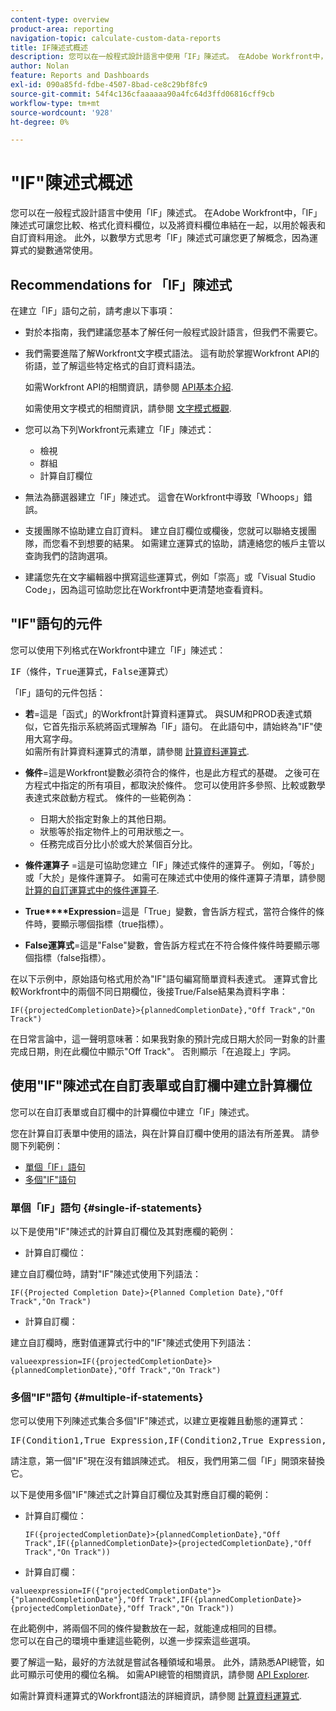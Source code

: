 ```yaml
---
content-type: overview
product-area: reporting
navigation-topic: calculate-custom-data-reports
title: IF陳述式概述
description: 您可以在一般程式設計語言中使用「IF」陳述式。 在Adobe Workfront中，「IF」陳述式可讓您比較、格式化資料欄位，以及將資料欄位串結在一起，以用於報表和自訂資料用途。 此外，以數學方式思考「IF」陳述式可讓您更了解概念，因為運算式的變數通常使用。
author: Nolan
feature: Reports and Dashboards
exl-id: 090a85fd-fdbe-4507-8bad-ce8c29bf8fc9
source-git-commit: 54f4c136cfaaaaaa90a4fc64d3ffd06816cff9cb
workflow-type: tm+mt
source-wordcount: '928'
ht-degree: 0%

---
```


# &quot;IF&quot;陳述式概述

您可以在一般程式設計語言中使用「IF」陳述式。 在Adobe Workfront中，「IF」陳述式可讓您比較、格式化資料欄位，以及將資料欄位串結在一起，以用於報表和自訂資料用途。 此外，以數學方式思考「IF」陳述式可讓您更了解概念，因為運算式的變數通常使用。

## Recommendations for 「IF」陳述式

在建立「IF」語句之前，請考慮以下事項：

* 對於本指南，我們建議您基本了解任何一般程式設計語言，但我們不需要它。
* 我們需要進階了解Workfront文字模式語法。 這有助於掌握Workfront API的術語，並了解這些特定格式的自訂資料語法。

   如需Workfront API的相關資訊，請參閱 [API基本介紹](../../../wf-api/general/api-basics.md).

   如需使用文字模式的相關資訊，請參閱 [文字模式概觀](../../../reports-and-dashboards/reports/text-mode/understand-text-mode.md).

* 您可以為下列Workfront元素建立「IF」陳述式：

   * 檢視
   * 群組
   * 計算自訂欄位

* 無法為篩選器建立「IF」陳述式。 這會在Workfront中導致「Whoops」錯誤。
* 支援團隊不協助建立自訂資料。 建立自訂欄位或欄後，您就可以聯絡支援團隊，而您看不到想要的結果。 如需建立運算式的協助，請連絡您的帳戶主管以查詢我們的諮詢選項。
* 建議您先在文字編輯器中撰寫這些運算式，例如「崇高」或「Visual Studio Code」，因為這可協助您比在Workfront中更清楚地查看資料。

## &quot;IF&quot;語句的元件

您可以使用下列格式在Workfront中建立「IF」陳述式：
<pre>IF（條件，True運算式，False運算式）</pre>「IF」語句的元件包括：

* **若**=這是「函式」的Workfront計算資料運算式。 與SUM和PROD表達式類似，它首先指示系統將函式理解為「IF」語句。 在此語句中，請始終為&quot;IF&quot;使用大寫字母。\
   如需所有計算資料運算式的清單，請參閱 [計算資料運算式](../../../reports-and-dashboards/reports/calc-cstm-data-reports/calculated-data-expressions.md).

* **條件**=這是Workfront變數必須符合的條件，也是此方程式的基礎。 之後可在方程式中指定的所有項目，都取決於條件。 您可以使用許多參照、比較或數學表達式來啟動方程式。 條件的一些範例為：

   * 日期大於指定對象上的其他日期。
   * 狀態等於指定物件上的可用狀態之一。
   * 任務完成百分比小於或大於某個百分比。

* **條件運算子** =這是可協助您建立「IF」陳述式條件的運算子。 例如，「等於」或「大於」是條件運算子。 如需可在陳述式中使用的條件運算子清單，請參閱 [計算的自訂運算式中的條件運算子](../../../reports-and-dashboards/reports/calc-cstm-data-reports/condition-operators-calculated-custom-expressions.md).

* **True****Expression**=這是「True」變數，會告訴方程式，當符合條件的條件時，要顯示哪個指標（true指標）。

* **False運算式**=這是&quot;False&quot;變數，會告訴方程式在不符合條件條件時要顯示哪個指標（false指標）。

在以下示例中，原始語句格式用於為&quot;IF&quot;語句編寫簡單資料表達式。 運算式會比較Workfront中的兩個不同日期欄位，後接True/False結果為資料字串：

```
IF({projectedCompletionDate}>{plannedCompletionDate},"Off Track","On Track")
```

在日常言論中，這一聲明意味著：如果我對象的預計完成日期大於同一對象的計畫完成日期，則在此欄位中顯示&quot;Off Track&quot;。 否則顯示「在追蹤上」字詞。

## 使用&quot;IF&quot;陳述式在自訂表單或自訂欄中建立計算欄位

您可以在自訂表單或自訂欄中的計算欄位中建立「IF」陳述式。

您在計算自訂表單中使用的語法，與在計算自訂欄中使用的語法有所差異。 請參閱下列範例：

* [單個「IF」語句](#single-if-statements)
* [多個&quot;IF&quot;語句](#multiple-if-statements)

### 單個「IF」語句 {#single-if-statements}

以下是使用&quot;IF&quot;陳述式的計算自訂欄位及其對應欄的範例：

* 計算自訂欄位：

建立自訂欄位時，請對&quot;IF&quot;陳述式使用下列語法：

```
IF({Projected Completion Date}>{Planned Completion Date},"Off Track","On Track")
```

* 計算自訂欄：

建立自訂欄時，應對值運算式行中的&quot;IF&quot;陳述式使用下列語法：

```
valueexpression=IF({projectedCompletionDate}>{plannedCompletionDate},"Off Track","On Track")
```

### 多個&quot;IF&quot;語句 {#multiple-if-statements}

您可以使用下列陳述式集合多個&quot;IF&quot;陳述式，以建立更複雜且動態的運算式：

<pre>IF(Condition1,True Expression,IF(Condition2,True Expression,False Expression))</pre>請注意，第一個"IF"現在沒有錯誤陳述式。 相反，我們用第二個「IF」開頭來替換它。

以下是使用多個&quot;IF&quot;陳述式之計算自訂欄位及其對應自訂欄的範例：

* 計算自訂欄位：

   ```
   IF({projectedCompletionDate}>{plannedCompletionDate},"Off Track",IF({plannedCompletionDate}>{projectedCompletionDate},"Off Track","On Track"))
   ```

* 計算自訂欄：

```
valueexpression=IF({"projectedCompletionDate"}>{"plannedCompletionDate"},"Off Track",IF({plannedCompletionDate}>{projectedCompletionDate},"Off Track","On Track"))
```

在此範例中，將兩個不同的條件變數放在一起，就能達成相同的目標。\
您可以在自己的環境中重建這些範例，以進一步探索這些選項。

要了解這一點，最好的方法就是嘗試各種領域和場景。 此外，請熟悉API總管，如此可顯示可使用的欄位名稱。 如需API總管的相關資訊，請參閱 [API Explorer](../../../wf-api/general/api-explorer.md).

如需計算資料運算式的Workfront語法的詳細資訊，請參閱 [計算資料運算式](../../../reports-and-dashboards/reports/calc-cstm-data-reports/calculated-data-expressions.md).
